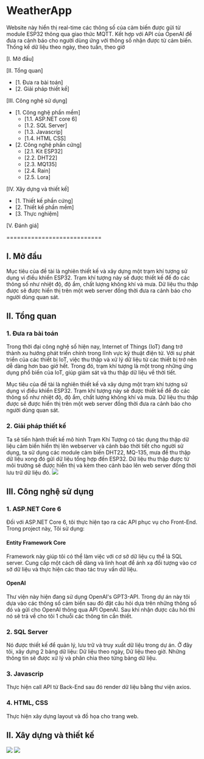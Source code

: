 # WeatherApp
Website này hiển thị real-time các thông số của cảm biến được gửi từ module ESP32 thông qua giao thức MQTT.  Kết hợp với API của OpenAI để đưa ra cảnh báo cho người dùng ứng với thông số nhận được từ cảm biến. Thống kế dữ liệu theo ngày, theo tuần, theo giờ

[I. Mở đầu]

[II. Tổng quan]
- [1. Đưa ra bài toán]
- [2. Giải pháp thiết kế]

[III. Công nghệ sử dụng]
- [1. Công nghệ phần mềm]
  - [1.1. ASP.NET core 6]
  - [1.2. SQL Server]
  - [1.3. Javascrip]
  - [1.4. HTML CSS]
- [2. Công nghệ phần cứng]
  - [2.1. Kit ESP32]
  - [2.2. DHT22]
  - [2.3. MQ135]
  - [2.4. Rain]
  - [2.5. Lora]

[IV. Xây dựng và thiết kế]
- [1. Thiết kế phần cứng]
- [2. Thiết kế phần mềm]
- [3. Thực nghiệm]

[V. Đánh giá]

===========================
## I. Mở đầu
Mục tiêu của đề tài là nghiên thiết kế và xây dựng một trạm khí tượng sử dụng vi điều khiển ESP32. Trạm khí tượng này sẽ được thiết kế để đo các thông số như nhiệt độ, độ ẩm, chất lượng không khí và mưa. Dữ liệu thu thập được sẽ được hiển thị trên một web server đồng thời đưa ra cảnh báo cho người dùng quan sát.

## II. Tổng quan
### 1. Đưa ra bài toán 
Trong thời đại công nghệ số hiện nay, Internet of Things (IoT) đang trở thành xu hướng phát triển chính trong lĩnh vực kỹ thuật điện tử. Với sự phát triển của các thiết bị IoT, việc thu thập và xử lý dữ liệu từ các thiết bị trở nên dễ dàng hơn bao giờ hết. Trong đó, trạm khí tượng là một trong những ứng dụng phổ biến của IoT, giúp giám sát và thu thập dữ liệu về thời tiết.

Mục tiêu của đề tài là nghiên thiết kế và xây dựng một trạm khí tượng sử dụng vi điều khiển ESP32. Trạm khí tượng này sẽ được thiết kế để đo các thông số như nhiệt độ, độ ẩm, chất lượng không khí và mưa. Dữ liệu thu thập được sẽ được hiển thị trên một web server đồng thời đưa ra cảnh báo cho người dùng quan sát.

### 2. Giải pháp thiết kế
Ta sẽ tiến hành thiết kế mô hình Trạm Khí Tượng có tác dụng thu thập dữ liệu cảm biến hiển thị lên webserver và cảnh báo thời tiết cho người sử dụng, ta sử dụng các module cảm biến DHT22, MQ-135, mưa để thu thập dữ liệu xong đó gửi dữ liệu tổng hợp đến ESP32. Dữ liệu thu thập được từ môi trường sẽ được hiển thị và kèm theo cảnh báo lên web server đồng thời lưu trữ dữ liệu đó. 
<img src="https://drive.google.com/file/d/1iyYZQ-990KJo9zVlUwLc5xtSB6Yc-HTi/view?usp=sharing">

## III. Công nghệ sử dụng
### 1. ASP.NET Core 6
Đối với ASP.NET Core 6, tôi thực hiện tạo ra các API phục vụ cho Front-End. Trong project này, Tôi sử dụng: 

#### Entity Framework Core
Framework này giúp tôi có thể làm việc với cơ sở dữ liệu cụ thể là SQL server. Cung cấp một cách dễ dàng và linh hoạt để ánh xạ đối tượng vào cơ sở dữ liệu và thực hiện các thao tác truy vấn dữ liệu.

#### OpenAI
Thư viện này hiện đang sử dụng OpenAI's GPT3-API. Trong dự án này tôi dựa vào các thông số cảm biến sau đó đặt câu hỏi dựa trên những thông số đó và gửi cho OpenAI thông qua API OpenAI. Sau khi nhận được câu hỏi thì nó sẽ trả về cho tôi 1 chuỗi các thông tin cần thiết.

### 2. SQL Server
Nó được thiết kế để quản lý, lưu trữ và truy xuất dữ liệu trong dự án. Ở đây tôi, xây dựng 2 bảng dữ liệu: Dữ liệu theo ngày, Dữ liệu theo giờ. Những thông tin sẽ được xử lý và phân chia theo từng bảng dữ liệu. 

### 3. Javascrip
Thực hiện call API từ Back-End sau đó render dữ liệu bằng thư viện axios. 

### 4. HTML, CSS
Thực hiện xây dựng layout và đồ họa cho trang web.

## II. Xây dựng và thiết kế
<img src="https://lh3.googleusercontent.com/U2H9R5U7Dqwtsb7XlDhHHlqerUkKe0GvFbCTVl2Bzj6xX22NFGmoeIP3vIUUNxiJlJduSHSqW6rXyMtsUGkoxe-AiovtlTuK9tQ0uJG3roA6U4iwxtY5lUf7QQejlcu92_v_JvEriX7tWIXpilli4R0e1--eBscGH0AXrFdIA_fLRWQldU06cVMNJLIu2UYGJ6sPetD1BpOhHdkJq7aa-4yQYPtKrw7QdJExltST8XseaRaXLZ7iW8gZszt586H2Z1ldr0jJ8NEVrdccq9tHMNu_z2U3K0QATClhH6fHiR0Z2oTTlR4rZ99arPTArpYi_X6hyjQv_C9aQpknCaZtGzBkyrEvyT3XZnvOqaL0SFheIgCX9EKZzrPN5_rR-hssrcaXQ7pRoL_SqpMA9hvY8ljBIzspadkJHDaUHmgnAWiGgahjb6S0F9bjVleihw_9OieCuVfmVe6bdYywMhadhXLSpYpjqtdOfGlKiIAUaUFzuFG234Bp6N3oxjApCZS1lSf-GovBjSWRIdlPYZhxHyhSUCngLmtWT8shlifr_DO_-7YtgEaf292Gk6RFTGXVkgwkY5Ml2xHMqoTvIkfyO25AnfjtLrqCMXbQAv7x48dLxoAYGvJVTzYS-AAynO2w3lLdorJCKJGViM0GWxLFatKLzmRS7TEcmTw45KiurxnmoA6k_YAp0pOdw7X-XurYbonCrfV8vF8V-7bY98XugfIT9nb7CMzMzW7ZhlajcrgPZLJ4k2DXtqr8SUCjFJm70R4ou3xFUuoNR_XhAw7kckv_sdHpa3zV_gbs97UMRfuNx2W-XifA-Mm_yWZWy_wvjtsPJxnKPtB-pYAU2X0JabiKiDz-yGu5CmA0Y424EO8fdtWvtWYzgyVHaTz8KW3WSJHiuIdP6PFcQTEM1TvK107RlpPNtEA_lCYWw74alewUim2JjwbHlhbffdEtIbvVQNOvRSiU3a2DzvOrX89RYt_TtaoWn0zAeLqWJ-OCMj2fS5ypAnd8cobxjI03gUw6ZflULTHFFyGG_Kf5YLQ_WIH7r_U=w1916-h893-s-no?authuser=3">
<img src="https://lh3.googleusercontent.com/9LvMdkNBtqUkQkvfFqf5VFjAKbqHDWONbtcfdl_8ZizNJBOU3rrMx9bUkUPNhdGXf1UsMud8blT2mjGj64jQaqGHiz9UIoYd7KWiEpUXmaihLl5Pj7Svo75tw07oIFh5au39M-rTEAe-PxI4FF-luGGc_ajtt4ydueTibIZctBSBKittqtMb-9XOTmnX0V4HFL3GiVQ3s3UUowZb-SdysRB_5iRRsA3wkR-zTPu-GwWUZfLEaTHFCPBa-L3RBhcMsjcS0l4Sy1iIEj36jhJl70m33IlssfBpp3FffRA8YiDPpd-K093kYb1kMCsC77rSO1phGalXhFqMfllMSlaEjzHoFgovimYoMRIC2d9_DEuw9JKGa7W2nhrvYxOZrnLiwiCnYXjxknxR3aTsWCH0iSOux6aumDxR-YSxFE0yvTr6ex6R7FniRPJc2cMi9GLHdvQ_036nHs9jGUEROeaG1brogCQ5WOEWQRDontUWB6O_-Xwb8FTic5bmmUxHjA_Y16LmlJvXL3JpMAn-1VKdr12ssP1o7Az5pQCZUEym2D-fXMLMl7UdJkTxLojSdLBObcpXnquGp8cIKafJOj1V-59l2ieRwmtVrkRXR3tGSRTfCtaeL2pPZ3MFuesqhbjx65GDq6W9ULZP5XcYUQpjWSHW_BmSXJdzCfbPNfTNdi22NbvlMDscyYfXV-dvY5gOF8TUNYgqMu5vcDN_dMZAaWJoHpkIOIJqkpUOHt1DXANdnbFa5-7ESN88ZCh_Rt_vK4BCk045RiyjydUh9L-6QLkFv1-hdxC1j9AHrVbu5YGFNW520FRBdIJUkhLy009x83ra7msSXxmI-WjM7QNOfz4_3Vr0KNveuU2kbiyOFLSTjKAk6U93quBn7U4-LhoNO6nHPhFSk4-cHOnTbDE-W2PTxNnSlP8niKSXC_CMO7mdWE0CmOfX5wVKz2P3J3oO6F7u2EK3Gr5Xf49LkDPVfQfO0z8h5fBkyP-46dB1mFJMAm_nyIk6D2k_CjOT4EaHQaCo1mKUGt-iuN3r7QTh8S17AlQ=w1917-h887-s-no?authuser=3">
